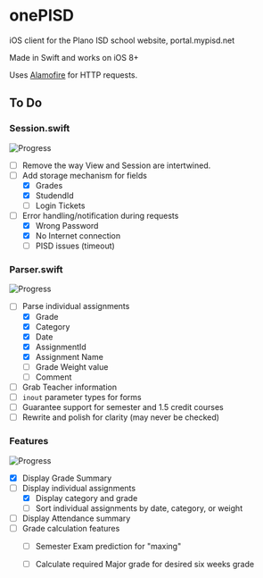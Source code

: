 # onePISD
iOS client for the Plano ISD school website, portal.mypisd.net

Made in Swift and works on iOS 8+

Uses [Alamofire](https://github.com/Alamofire/Alamofire) for HTTP requests.

## To Do

### Session.swift
![Progress](http://progressed.io/bar/44)
- [ ] Remove the way View and Session are intertwined.
- [ ] Add storage mechanism for fields
	- [x] Grades
	- [x] StudendId
	- [ ] Login Tickets
- [ ] Error handling/notification during requests
	- [x] Wrong Password
	- [x] No Internet connection
	- [ ] PISD issues (timeout)

### Parser.swift
![Progress](http://progressed.io/bar/14)
- [ ] Parse individual assignments
	- [x] Grade
	- [x] Category
	- [x] Date
	- [x] AssignmentId
	- [x] Assignment Name
	- [ ] Grade Weight value
	- [ ] Comment
- [ ] Grab Teacher information
- [ ] ```inout``` parameter types for forms
- [ ] Guarantee support for semester and 1.5 credit courses
- [ ] Rewrite and polish for clarity (may never be checked)

### Features
![Progress](http://progressed.io/bar/36)
- [X] Display Grade Summary
- [ ] Display individual assignments
	- [X] Display category and grade
	- [ ] Sort individual assignments by date, category, or weight
- [ ] Display Attendance summary
- [ ] Grade calculation features
	- [ ] Semester Exam prediction for "maxing"
	- [ ] Calculate required Major grade for desired six weeks grade

